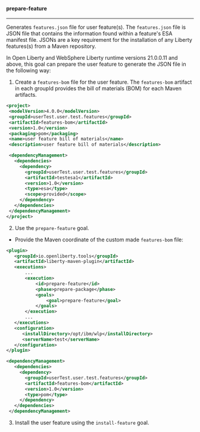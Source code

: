 #### prepare-feature
---
Generates `features.json` file for user feature(s). The `features.json` file is JSON file that contains the information found within a feature's ESA manifest file. JSONs are a key requirement for the installation of any Liberty features(s) from a Maven repository. 


In Open Liberty and WebSphere Liberty runtime versions 21.0.0.11 and above, this goal can prepare the user feature to generate the JSON file in the following way:


1. Create a `features-bom` file for the user feature. The `features-bom` artifact in each groupId provides the bill of materials (BOM) for each Maven artifacts. 
 ```xml
<project>
  <modelVersion>4.0.0</modelVersion>
  <groupId>userTest.user.test.features</groupId>
  <artifactId>features-bom</artifactId>
  <version>1.0</version>
  <packaging>pom</packaging>
  <name>user feature bill of materials</name>
  <description>user feature bill of materials</description>
 
  <dependencyManagement>
    <dependencies>
      <dependency>
        <groupId>userTest.user.test.features</groupId>
        <artifactId>testesa1</artifactId>
        <version>1.0</version>
        <type>esa</type>
        <scope>provided</scope>
      </dependency>
    </dependencies>
  </dependencyManagement>
</project>

 ```

2. Use the `prepare-feature` goal. 

 * Provide the Maven coordinate of the custom made `features-bom` file:
 ```xml
<plugin>
    <groupId>io.openliberty.tools</groupId>
    <artifactId>liberty-maven-plugin</artifactId>
    <executions>
        ...
        <execution>
            <id>prepare-feature</id>
            <phase>prepare-package</phase>
            <goals>
                <goal>prepare-feature</goal>
            </goals>
        </execution>
        ...
    </executions>
    <configuration>
       <installDirectory>/opt/ibm/wlp</installDirectory>
       <serverName>test</serverName>
    </configuration>
</plugin>

 <dependencyManagement>
    <dependencies>
      <dependency>
        <groupId>userTest.user.test.features</groupId>
        <artifactId>features-bom</artifactId>
        <version>1.0</version>
        <type>pom</type>
      </dependency>
    </dependencies>
  </dependencyManagement>
 ```
3. Install the user feature using the `install-feature` goal.

